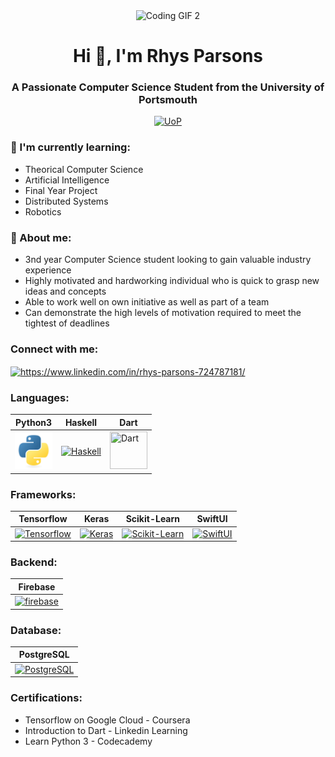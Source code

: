 <div align="center">
 <img src="https://camo.githubusercontent.com/88adc7c88c9d3dba7479020846ed35d13410e3707c7f149e1c6140cc6beaef9a/68747470733a2f2f70687973696373677572756b756c2e66696c65732e776f726470726573732e636f6d2f323031392f30322f6368617261637465722d312e676966" alt="Coding GIF 2" width="300" height="200"/>
</div>


<h1 align="center">Hi 👋, I'm Rhys Parsons</h1>
<h3 align="center">A Passionate Computer Science Student from the University of Portsmouth</h3>

<p align="center"> 
  <a href="https://www.port.ac.uk" target="_blank" rel="noreferrer"> 
    <img src="https://www.port.ac.uk/themes/custom/portsmouth//images/logo-mobile.png" alt="UoP" width="180" height="70"/> 
  </a>
</p>

<h3 align="left">🌱 I'm currently learning:</h3>
  <ul>
  <li>Theorical Computer Science</li> 
  <li>Artificial Intelligence</li>
  <li>Final Year Project</li>
  <li>Distributed Systems</li>
   <li>Robotics</li>
</ul>

<h3 align="left">💬 About me:</h3>
  <ul>
  <li>3nd year Computer Science student looking to gain valuable industry experience</li>
  <li>Highly motivated and hardworking individual who is quick to grasp new ideas and concepts</li>
  <li>Able to work well on own initiative as well as part of a team</li>
  <li>Can demonstrate the high levels of motivation required to meet the tightest of deadlines</li>
  </ul>

<h3 align="left">Connect with me:</h3>
<p align="left">
  <a href="https://linkedin.com/in/rhys-parsons-724787181" target="blank">
    <img align="center" src="https://raw.githubusercontent.com/rahuldkjain/github-profile-readme-generator/master/src/images/icons/Social/linked-in-alt.svg" alt="https://www.linkedin.com/in/rhys-parsons-724787181/" height="30" width="40" />
  </a>
</p>

<h3 align="left">Languages:</h3> <table> <thead> <tr> 

<th>Python3</th> <th>Haskell</th> <th>Dart</th> </tr> </thead> <tbody> <tr> 
  <td><a href="https://www.python.org/" target="_blank"><img src="https://github.com/devicons/devicon/blob/master/icons/python/python-original.svg" title="Python" alt="Python" width="60" height="60"/></a></td> 
  <td><a href="https://www.haskell.org/" target="_blank"><img src="https://upload.wikimedia.org/wikipedia/commons/1/1c/Haskell-Logo.svg" title="Haskell" alt="Haskell" width="60" height="60"/></a></td> 
  <td><a href="https://dart.dev/" target="_blank"><img src="https://www.vectorlogo.zone/logos/dartlang/dartlang-icon.svg" title="Dart" width="60" height="60"/></a></td> 
</tr> </tbody> </table>
  
<h3 align="left">Frameworks:</h3> <table> <thead> <tr> <th>Tensorflow</th> <th>Keras</th> <th>Scikit-Learn</th> <th>SwiftUI</th> </tr> </thead> <tbody> <tr>
  <td align="center"><a href="https://www.tensorflow.org/" target="_blank"><img src="https://upload.wikimedia.org/wikipedia/commons/2/2d/Tensorflow_logo.svg" title="Tensorflow" alt="Tensorflow" width="60" height="60"/></a></td>
  <td><a href="https://keras.io/" target="_blank"><img src="https://upload.wikimedia.org/wikipedia/commons/a/ae/Keras_logo.svg" title="Keras" alt="Keras" width="60" height="60"/></a></td> 
  <td><a href="https://scikit-learn.org/" target="_blank"><img src="https://upload.wikimedia.org/wikipedia/commons/0/05/Scikit_learn_logo_small.svg" title="Scikit-Learn" alt="Scikit-Learn" width="90" height="60"/></a></td>

 <td><a href="https://developer.apple.com/swiftui/" target="_blank"><img src="https://developer.apple.com/assets/elements/icons/swiftui/swiftui-256x256_2x.png" title="SwiftUI" alt="SwiftUI" width="70" height="70"></td>
</tr> </tbody> </table>
  
<h3 align="left">Backend:</h3> <table> <thead> <tr> <th>Firebase</th>  </tr> </thead> <tbody> <tr> 
  <td><a href="https://firebase.google.com/" target="_blank"><img src="https://www.vectorlogo.zone/logos/firebase/firebase-icon.svg" alt="firebase" width="60" height="60"/></a></td> 
</tr> </tbody> </table>

<h3 align="left">Database:</h3> <table> <thead> <tr> <th>PostgreSQL</th> </tr> </thead> <tbody> <tr> 
  <td align="center"><a href="https://www.postgresql.org/" target="_blank"><img src="https://upload.wikimedia.org/wikipedia/commons/thumb/2/29/Postgresql_elephant.svg/1080px-Postgresql_elephant.svg.png" title="PostgreSQL" alt="PostgreSQL" width="60" height="60"/></a></td> 
</tr> </tbody> </table>

<h3 align="left">Certifications:</h3>
<ul>
<li>Tensorflow on Google Cloud - Coursera</li>
<li>Introduction to Dart - Linkedin Learning</li>
<li>Learn Python 3 - Codecademy</li>
</ul>
